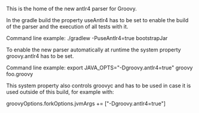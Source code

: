 This is the home of the new antlr4 parser for Groovy.

In the gradle build the property useAntlr4 has to be set to enable the build of the parser
and the execution of all tests with it.

Command line example:
./gradlew -PuseAntlr4=true bootstrapJar


To enable the new parser automatically at runtime the system property groovy.antlr4 has to be
set.

Command line example:
export JAVA_OPTS="-Dgroovy.antlr4=true"
groovy foo.groovy

This system property also controls groovyc and has to be used in case it is used outside of
this build, for example with:

groovyOptions.forkOptions.jvmArgs += ["-Dgroovy.antlr4=true"]